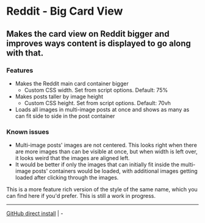 # Reddit - Big Card View
## Makes the card view on Reddit bigger and improves ways content is displayed to go along with that.

### Features
- Makes the Reddit main card container bigger
  - Custom CSS width. Set from script options. Default: 75%
- Makes posts taller by image height
  - Custom CSS height. Set from script options. Default: 70vh
- Loads all images in multi-image posts at once and shows as many as can fit side to side in the post container

### Known issues
- Multi-image posts' images are not centered. This looks right when there are more images than can be visible at once, but when width is left over, it looks weird that the images are aligned left.
- It would be better if only the images that can initially fit inside the multi-image posts' containers would be loaded, with additional images getting loaded after clicking through the images.

This is a more feature rich version of the style of the same name, which you can find here if you'd prefer.
This is still a work in progress.

____

[GitHub direct install](https://github.com/OneNot/Userscripts/raw/refs/heads/main/Reddit%20-%20Big%20Card%20View/index.user.js) | -

